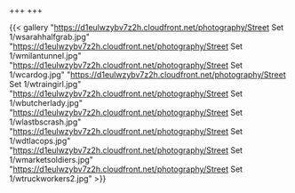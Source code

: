 +++
+++

{{< gallery "https://d1eulwzybv7z2h.cloudfront.net/photography/Street Set 1/wsarahhalfgrab.jpg" 
"https://d1eulwzybv7z2h.cloudfront.net/photography/Street Set 1/wmilantunnel.jpg" 
"https://d1eulwzybv7z2h.cloudfront.net/photography/Street Set 1/wcardog.jpg" 
"https://d1eulwzybv7z2h.cloudfront.net/photography/Street Set 1/wtraingirl.jpg" 
"https://d1eulwzybv7z2h.cloudfront.net/photography/Street Set 1/wbutcherlady.jpg" 
"https://d1eulwzybv7z2h.cloudfront.net/photography/Street Set 1/wlastbscrash.jpg" 
"https://d1eulwzybv7z2h.cloudfront.net/photography/Street Set 1/wdtlacops.jpg"  
"https://d1eulwzybv7z2h.cloudfront.net/photography/Street Set 1/wmarketsoldiers.jpg"
"https://d1eulwzybv7z2h.cloudfront.net/photography/Street Set 1/wtruckworkers2.jpg" >}}


